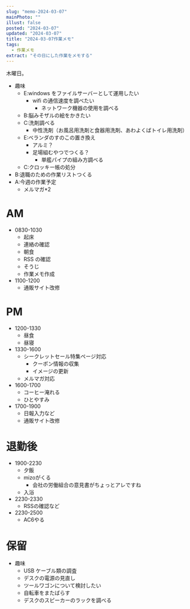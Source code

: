 ```yaml
---
slug: "memo-2024-03-07"
mainPhoto: ""
illust: false
posted: "2024-03-07"
updated: "2024-03-07"
title: "2024-03-07作業メモ"
tags:
  - 作業メモ
extract: "その日にした作業をメモする"
---
```


木曜日。  

- 趣味
  - E:windows をファイルサーバーとして運用したい
    - wifi の通信速度を調べたい
      - ネットワーク機器の使用を調べる
  - B:脳みそザルの絵をかきたい
  - C:洗剤調べる
    - 中性洗剤（お風呂用洗剤と食器用洗剤、あわよくばトイレ用洗剤）
  - E:ベランダのすのこの置き換え
    - アルミ？
    - 足場組むやつでつくる？
      - 単艦パイプの組み方調べる
  - C:クロッキー帳の処分
- B:退職のための作業リストつくる
- A:今週の作業予定
  - メルマガ\*2

# AM

- 0830-1030
  - 起床
  - 連絡の確認
  - 朝食
  - RSS の確認
  - そうじ
  - 作業メモ作成
- 1100-1200
  - 通販サイト改修

# PM

- 1200-1330
  - 昼食
  - 昼寝
- 1330-1600
  - シークレットセール特集ページ対応
    - クーポン情報の収集
    - イメージの更新
  - メルマガ対応
- 1600-1700
  - コーヒー淹れる
  - ひとやすみ
- 1700-1900
  - 日報入力など
  - 通販サイト改修

# 退勤後

- 1900-2230
  - 夕飯
  - mizoがくる
    - 会社の労働組合の意見書がちょっとアレですね
  - 入浴
- 2230-2330
  - RSSの確認など
- 2230-2500
  - AC6やる

# 保留

- 趣味
  - USB ケーブル類の調査
  - デスクの電源の見直し
  - ツールワゴンについて検討したい
  - 自転車をまたばらす
  - デスクのスピーカーのラックを調べる
